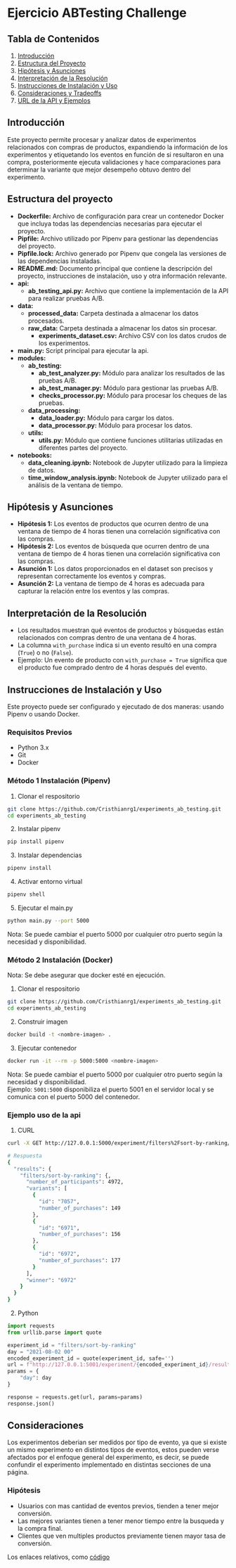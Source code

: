 # Ejercicio ABTesting Challenge

## Tabla de Contenidos

1. [Introducción](#introducción)
2. [Estructura del Proyecto](#estructura-del-proyecto)
3. [Hipótesis y Asunciones](#hipótesis-y-asunciones)
4. [Interpretación de la Resolución](#interpretación-de-la-resolución)
5. [Instrucciones de Instalación y Uso](#instrucciones-de-instalación-y-uso)
6. [Consideraciones y Tradeoffs](#consideraciones-y-tradeoffs)
7. [URL de la API y Ejemplos](#url-de-la-api-y-ejemplos)

## Introducción

Este proyecto permite procesar y analizar datos de experimentos relacionados con compras de productos, expandiendo la información de los experimentos y etiquetando los eventos en función de si resultaron en una compra, posteriormente ejecuta validaciones y hace comparaciones para determinar la variante que mejor desempeño obtuvo dentro del experimento.

## Estructura del proyecto

- **Dockerfile:** Archivo de configuración para crear un contenedor Docker que incluya todas las dependencias necesarias para ejecutar el proyecto.
- **Pipfile:** Archivo utilizado por Pipenv para gestionar las dependencias del proyecto.
- **Pipfile.lock:** Archivo generado por Pipenv que congela las versiones de las dependencias instaladas.
- **README.md:** Documento principal que contiene la descripción del proyecto, instrucciones de instalación, uso y otra información relevante.
- **api:** 
  - **ab_testing_api.py:** Archivo que contiene la implementación de la API para realizar pruebas A/B.
- **data:**
  - **processed_data:** Carpeta destinada a almacenar los datos procesados.
  - **raw_data:** Carpeta destinada a almacenar los datos sin procesar.
    - **experiments_dataset.csv:** Archivo CSV con los datos crudos de los experimentos.
- **main.py:** Script principal para ejecutar la api.
- **modules:**
  - **ab_testing:**
    - **ab_test_analyzer.py:** Módulo para analizar los resultados de las pruebas A/B.
    - **ab_test_manager.py:** Módulo para gestionar las pruebas A/B.
    - **checks_processor.py:** Módulo para procesar los cheques de las pruebas.
  - **data_processing:**
    - **data_loader.py:** Módulo para cargar los datos.
    - **data_processor.py:** Módulo para procesar los datos.
  - **utils:**
    - **utils.py:** Módulo que contiene funciones utilitarias utilizadas en diferentes partes del proyecto.
- **notebooks:**
  - **data_cleaning.ipynb:** Notebook de Jupyter utilizado para la limpieza de datos.
  - **time_window_analysis.ipynb:** Notebook de Jupyter utilizado para el análisis de la ventana de tiempo.



## Hipótesis y Asunciones

- **Hipótesis 1:** Los eventos de productos que ocurren dentro de una ventana de tiempo de 4 horas tienen una correlación significativa con las compras.
- **Hipótesis 2:** Los eventos de búsqueda que ocurren dentro de una ventana de tiempo de 4 horas tienen una correlación significativa con las compras.
- **Asunción 1:** Los datos proporcionados en el dataset son precisos y representan correctamente los eventos y compras.
- **Asunción 2:** La ventana de tiempo de 4 horas es adecuada para capturar la relación entre los eventos y las compras.

## Interpretación de la Resolución

- Los resultados muestran qué eventos de productos y búsquedas están relacionados con compras dentro de una ventana de 4 horas.
- La columna `with_purchase` indica si un evento resultó en una compra (`True`) o no (`False`).
- Ejemplo: Un evento de producto con `with_purchase = True` significa que el producto fue comprado dentro de 4 horas después del evento.

## Instrucciones de Instalación y Uso

Este proyecto puede ser configurado y ejecutado de dos maneras: usando Pipenv o usando Docker.


### Requisitos Previos

- Python 3.x
- Git
- Docker

### Método 1 Instalación (Pipenv)

1. Clonar el respositorio
```bash
git clone https://github.com/Cristhianrg1/experiments_ab_testing.git
cd experiments_ab_testing
```

2. Instalar pipenv
```bash
pip install pipenv
```

3. Instalar dependencias
```bash
pipenv install
```

4. Activar entorno virtual
```bash
pipenv shell
```

5. Ejecutar el main.py
```bash
python main.py --port 5000
```
Nota: Se puede cambiar el puerto 5000 por cualquier otro puerto según la necesidad y disponibilidad.

### Método 2 Instalación (Docker)
Nota: Se debe asegurar que docker esté en ejecución.

1. Clonar el respositorio
```bash
git clone https://github.com/Cristhianrg1/experiments_ab_testing.git
cd experiments_ab_testing
```

2. Construir imagen
```bash
docker build -t <nombre-imagen> .
```

3. Ejecutar contenedor
```bash
docker run -it --rm -p 5000:5000 <nombre-imagen>
```
Nota: Se puede cambiar el puerto 5000 por cualquier otro puerto según la necesidad y disponibilidad.  
Ejemplo: `5001:5000` disponibiliza el puerto 5001 en el servidor local y se comunica con el puerto 5000 del contenedor.


### Ejemplo uso de la api

1. CURL
```bash
curl -X GET http://127.0.0.1:5000/experiment/filters%2Fsort-by-ranking/result

# Respuesta
{
  "results": {
    "filters/sort-by-ranking": {,
      "number_of_participants": 4972,
      "variants": [
        {
          "id": "7057",
          "number_of_purchases": 149
        },
        {
          "id": "6971",
          "number_of_purchases": 156
        },
        {
          "id": "6972",
          "number_of_purchases": 177
        }
      ],
      "winner": "6972"
    }
  }
}
```

2. Python

```python
import requests
from urllib.parse import quote

experiment_id = "filters/sort-by-ranking"
day = "2021-08-02 00"
encoded_experiment_id = quote(experiment_id, safe='')
url = f"http://127.0.0.1:5001/experiment/{encoded_experiment_id}/result"
params = {
    "day": day
}

response = requests.get(url, params=params)
response.json()
```









## Consideraciones

Los experimentos deberian ser medidos por tipo de evento, ya que si existe un mismo experimento en distintos tipos de eventos, estos pueden verse afectados por el enfoque general del experimento, es decir, se puede confundir el experimento implementado en distintas secciones de una página.


### Hipótesis
- Usuarios con mas cantidad de eventos previos, tienden a tener mejor conversión.
- Las mejores variantes tienen a tener menor tiempo entre la busqueda y la compra final.
- Clientes que ven multiples productos previamente tienen mayor tasa de conversión.


Los enlaces relativos, como [código](notebooks/time_window_analysis.ipynb)